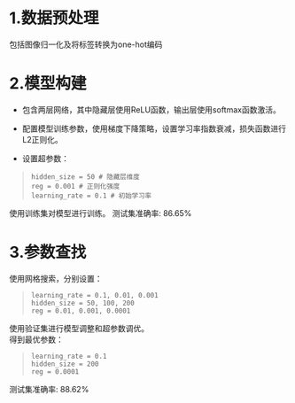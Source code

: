 # 1.数据预处理
包括图像归一化及将标签转换为one-hot编码

# 2.模型构建
- 包含两层网络，其中隐藏层使用ReLU函数，输出层使用softmax函数激活。

- 配置模型训练参数，使用梯度下降策略，设置学习率指数衰减，损失函数进行L2正则化。

- 设置超参数：
>     hidden_size = 50 # 隐藏层维度
>     reg = 0.001 # 正则化强度
>     learning_rate = 0.1 # 初始学习率

使用训练集对模型进行训练。
测试集准确率: 86.65%

# 3.参数查找
使用网格搜索，分别设置：
>     learning_rate = 0.1, 0.01, 0.001
>     hidden_size = 50, 100, 200
>     reg = 0.01, 0.001, 0.0001

使用验证集进行模型调整和超参数调优。  
得到最优参数：
>     learning_rate = 0.1
>     hidden_size = 200
>     reg = 0.0001
 
测试集准确率: 88.62%
